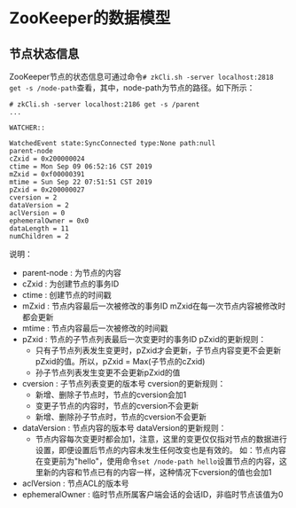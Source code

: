 # ZooKeeper的数据模型

## 节点状态信息
ZooKeeper节点的状态信息可通过命令`# zkCli.sh -server localhost:2818 get -s /node-path`查看，其中，node-path为节点的路径。如下所示：
```
# zkCli.sh -server localhost:2186 get -s /parent
...

WATCHER::

WatchedEvent state:SyncConnected type:None path:null
parent-node            
cZxid = 0x200000024
ctime = Mon Sep 09 06:52:16 CST 2019
mZxid = 0xf00000391
mtime = Sun Sep 22 07:51:51 CST 2019
pZxid = 0x200000027
cversion = 2
dataVersion = 2
aclVersion = 0
ephemeralOwner = 0x0
dataLength = 11
numChildren = 2
```
说明：
+ parent-node : 为节点的内容
+ cZxid : 为创建节点的事务ID
+ ctime : 创建节点的时间戳
+ mZxid : 节点内容最后一次被修改的事务ID
    mZxid在每一次节点内容被修改时都会更新
+ mtime : 节点内容最后一次被修改的时间戳
+ pZxid : 节点的子节点列表最后一次变更时的事务ID
    pZxid的更新规则：
    - 只有子节点列表发生变更时，pZxid才会更新，子节点内容变更不会更新pZxid的值。所以，pZxid = Max(子节点的cZxid)
    - 孙子节点列表发生变更不会更新pZxid的值
+ cversion : 子节点列表变更的版本号
    cversion的更新规则：
    - 新增、删除子节点时，节点的cversion会加1
    - 变更子节点的内容时，节点的cversion不会更新
    - 新增、删除孙子节点时，节点的cversion不会更新
+ dataVersion : 节点内容的版本号
    dataVersion的更新规则：
    - 节点内容每次变更时都会加1，注意，这里的变更仅仅指对节点的数据进行设置，即便设置后节点的内容未发生任何改变也是有效的。
        如：节点内容在变更前为"hello"，使用命令`set /node-path hello`设置节点的内容，这里新的内容和节点已有的内容一样，这种情况下cversion的值也会加1     
+ aclVersion : 节点ACL的版本号        
+ ephemeralOwner : 临时节点所属客户端会话的会话ID，非临时节点该值为0  
